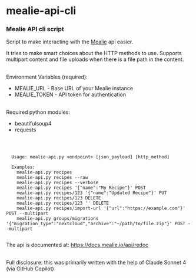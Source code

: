# mealie-api-cli
### Mealie API cli script

Script to make interacting with the [Mealie](https://mealie.io/) api easier.

It tries to make smart choices about the HTTP methods to use.
Supports multipart content and file uploads when there is a file path in the content.

</br>
Environment Variables (required):

- MEALIE_URL    - Base URL of your Mealie instance
- MEALIE_TOKEN  - API token for authentication

</br>
Required python modules:

- beautifulsoup4
- requests

</br>

```text

  Usage: mealie-api.py <endpoint> [json_payload] [http_method]

  Examples:
    mealie-api.py recipes
    mealie-api.py recipes --raw
    mealie-api.py recipes --verbose
    mealie-api.py recipes '{"name":"My Recipe"}' POST
    mealie-api.py recipes/123 '{"name":"Updated Recipe"}' PUT
    mealie-api.py recipes/123 DELETE
    mealie-api.py recipes/123 '' DELETE
    mealie-api.py recipes/import-url '{"url":"https://example.com"}' POST --multipart
    mealie-api.py groups/migrations '{"migration_type":"nextcloud","archive":"~/path/to/file.zip"}' POST --multipart
  
```

The api is documented at: <https://docs.mealie.io/api/redoc>

</br>
Full disclosure: this was primarily written with the help of Claude Sonnet 4 (via GitHub Copilot)
